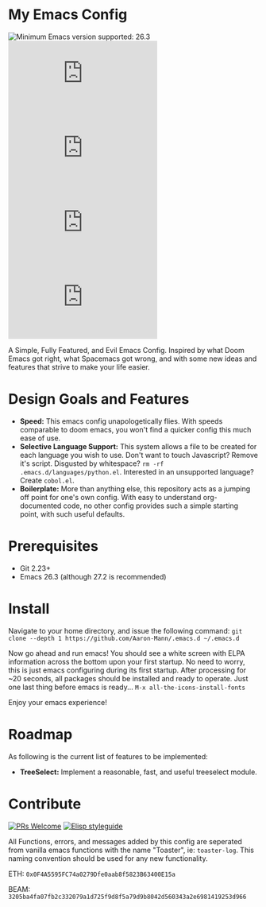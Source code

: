 # My Emacs Config

![Minimum Emacs version supported: 26.3 ](https://img.shields.io/badge/Supports-Emacs_26.3+-blueviolet.svg?style=flat-square&logo=GNU%20Emacs&logoColor=white)
[![GitHub issues](https://img.shields.io/github/issues/Aaron-Mann/.emacs.d)](https://github.com/Aaron-Mann/.emacs.d/issues)
[![GitHub forks](https://img.shields.io/github/forks/Aaron-Mann/.emacs.d)](https://github.com/Aaron-Mann/.emacs.d/network)
[![GitHub stars](https://img.shields.io/github/stars/Aaron-Mann/.emacs.d)](https://github.com/Aaron-Mann/.emacs.d/stargazers)
[![GitHub license](https://img.shields.io/github/license/Aaron-Mann/.emacs.d)](https://github.com/Aaron-Mann/.emacs.d/blob/main/LICENSE)

A Simple, Fully Featured, and Evil Emacs Config. Inspired by what Doom Emacs got right, what Spacemacs got wrong, and with some new ideas and features that strive to make your life easier.

# Design Goals and Features

- **Speed:** This emacs config unapologetically flies. With speeds comparable to doom emacs, you won't find a quicker config this much ease of use.
- **Selective Language Support:** This system allows a file to be created for each language you wish to use. Don't want to touch Javascript? Remove it's script. Disgusted by whitespace? `rm -rf .emacs.d/languages/python.el`. Interested in an unsupported language? Create `cobol.el`.
- **Boilerplate:** More than anything else, this repository acts as a jumping off point for one's own config. With easy to understand org-documented code, no other config provides such a simple starting point, with such useful defaults.
# Prerequisites
- Git 2.23+
- Emacs 26.3 (although 27.2 is recommended)

# Install

Navigate to your home directory, and issue the following command:
`git clone --depth 1 https://github.com/Aaron-Mann/.emacs.d ~/.emacs.d`

Now go ahead and run emacs! You should see a white screen with ELPA information across the bottom upon your first startup. No need to worry, this is just emacs configuring during its first startup. After processing for ~20 seconds, all packages should be installed and ready to operate. Just one last thing before emacs is ready...
`M-x all-the-icons-install-fonts`

Enjoy your emacs experience!

# Roadmap

As following is the current list of features to be implemented:
- **TreeSelect:** Implement a reasonable, fast, and useful treeselect module.

# Contribute

[![PRs Welcome](https://img.shields.io/badge/PRs-welcome-brightgreen.svg?style=flat-square)](http://makeapullrequest.com) 
[![Elisp styleguide](https://img.shields.io/badge/elisp-style%20guide-purple?style=flat-square)](https://github.com/bbatsov/emacs-lisp-style-guide)

All Functions, errors, and messages added by this config are seperated from vanilla emacs functions with the name "Toaster", ie: `toaster-log`. This naming convention should be used for any new functionality. 

ETH: `0x0F4A5595FC74a0279Dfe0aab8f5823B63400E15a`

BEAM: `3205ba4fa07fb2c332079a1d725f9d8f5a79d9b8042d560343a2e6981419253d966`
